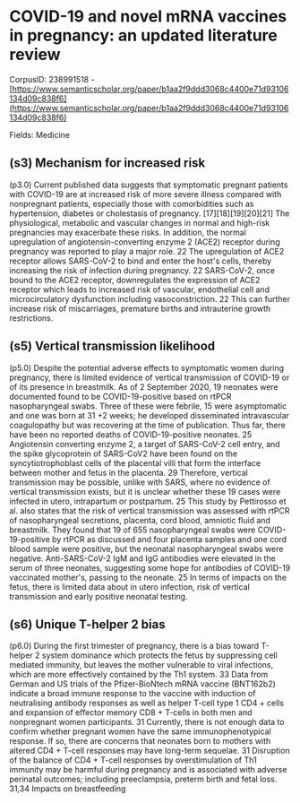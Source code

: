 # COVID-19 and novel mRNA vaccines in pregnancy: an updated literature review

CorpusID: 238991518 - [https://www.semanticscholar.org/paper/b1aa2f9ddd3068c4400e71d93106134d09c838f6](https://www.semanticscholar.org/paper/b1aa2f9ddd3068c4400e71d93106134d09c838f6)

Fields: Medicine

## (s3) Mechanism for increased risk
(p3.0) Current published data suggests that symptomatic pregnant patients with COVID-19 are at increased risk of more severe illness compared with nonpregnant patients, especially those with comorbidities such as hypertension, diabetes or cholestasis of pregnancy. [17][18][19][20][21] The physiological, metabolic and vascular changes in normal and high-risk pregnancies may exacerbate these risks. In addition, the normal upregulation of angiotensin-converting enzyme 2 (ACE2) receptor during pregnancy was reported to play a major role. 22 The upregulation of ACE2 receptor allows SARS-CoV-2 to bind and enter the host's cells, thereby increasing the risk of infection during pregnancy. 22 SARS-CoV-2, once bound to the ACE2 receptor, downregulates the expression of ACE2 receptor which leads to increased risk of vascular, endothelial cell and microcirculatory dysfunction including vasoconstriction. 22 This can further increase risk of miscarriages, premature births and intrauterine growth restrictions.
## (s5) Vertical transmission likelihood
(p5.0) Despite the potential adverse effects to symptomatic women during pregnancy, there is limited evidence of vertical transmission of COVID-19 or of its presence in breastmilk. As of 2 September 2020, 19 neonates were documented found to be COVID-19-positive based on rtPCR nasopharyngeal swabs. Three of these were febrile, 15 were asymptomatic and one was born at 31 +2 weeks; he developed disseminated intravascular coagulopathy but was recovering at the time of publication. Thus far, there have been no reported deaths of COVID-19-positive neonates. 25 Angiotensin converting enzyme 2, a target of SARS-CoV-2 cell entry, and the spike glycoprotein of SARS-CoV2 have been found on the syncytiotrophoblast cells of the placental villi that form the interface between mother and fetus in the placenta. 29 Therefore, vertical transmission may be possible, unlike with SARS, where no evidence of vertical transmission exists, but it is unclear whether these 19 cases were infected in utero, intrapartum or postpartum. 25 This study by Pettirosso et al. also states that the risk of vertical transmission was assessed with rtPCR of nasopharyngeal secretions, placenta, cord blood, amniotic fluid and breastmilk. They found that 19 of 655 nasopharyngeal swabs were COVID-19-positive by rtPCR as discussed and four placenta samples and one cord blood sample were positive, but the neonatal nasopharyngeal swabs were negative. Anti-SARS-CoV-2 IgM and IgG antibodies were elevated in the serum of three neonates, suggesting some hope for antibodies of COVID-19 vaccinated mother's, passing to the neonate. 25 In terms of impacts on the fetus, there is limited data about in utero infection, risk of vertical transmission and early positive neonatal testing.
## (s6) Unique T-helper 2 bias
(p6.0) During the first trimester of pregnancy, there is a bias toward T-helper 2 system dominance which protects the fetus by suppressing cell mediated immunity, but leaves the mother vulnerable to viral infections, which are more effectively contained by the Th1 system. 33 Data from German and US trials of the Pfizer-BioNtech mRNA vaccine (BNT162b2) indicate a broad immune response to the vaccine with induction of neutralising antibody responses as well as helper T-cell type 1 CD4 + cells and expansion of effector memory CD8 + T-cells in both men and nonpregnant women participants. 31 Currently, there is not enough data to confirm whether pregnant women have the same immunophenotypical response. If so, there are concerns that neonates born to mothers with altered CD4 + T-cell responses may have long-term sequelae. 31 Disruption of the balance of CD4 + T-cell responses by overstimulation of Th1 immunity may be harmful during pregnancy and is associated with adverse perinatal outcomes; including preeclampsia, preterm birth and fetal loss. 31,34 Impacts on breastfeeding
